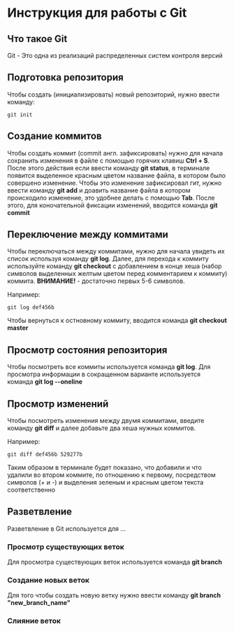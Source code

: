 # **Инструкция для работы с Git**

## Что такое Git

Git - Это одна из реализаций распределенных систем контроля версий

## Подготовка репозитория 

Чтобы создать (инициализировать) новый репозиторий, нужно ввести команду:

    git init

## Создание коммитов

Чтобы создать коммит (commit англ. зафиксировать) нужно для начала сохранить изменения в файле с помощью горячих клавиш **Ctrl + S**. После этого действия если ввести команду **git status**, в терминале появится выделенное красным цветом название файла, в котором было совершено изменение. Чтобы это изменение зафиксировал гит, нужно ввести команду **git add** и доавить название файла в котором происходило изменение, это удобнее делать с помощью **Tab**. После этого, для коночательной фиксации изменений, вводится команда **git commit**

## Переключение между коммитами

Чтобы переключаться между коммитами, нужно для начала увидеть их список используя команду **git log**. Далее, для перехода к коммиту используйте команду **git checkout** с добавлением в конце хеша (набор символов выделенных желтым цветом перед комментарием к коммиту) коммита. **ВНИМАНИЕ!** - достаточно первых 5-6 символов.  

Например:

    git log def456b

Чтобы вернуться к остновному коммиту, вводится команда **git checkout master**

## Просмотр состояния репозитория

Чтобы посмотреть все коммиты используется команда **git log**. Для просмотра информации в сокращенном варианте используется команда **git log --oneline**

## Просмотр изменений

Чтобы посмотреть изменения между двумя коммитами, введите команду **git diff** и далее добавьте два хеша нужных коммитов.

Например:

    git diff def456b 529277b

Таким образом в терминале будет показано, что добавили и что удалили во втором коммите, по отношению к первому, посредством символов (+ и -) и выделения зеленым и красным цветом текста соответственно


## Разветвление

Разветвление в Git используется для ...

### Просмотр существующих веток

Для просмотра существующих веток используется команда **git branch**

### Создание новых веток

Для того чтобы создать новую ветку нужно ввести команду **git branch "new_branch_name"**

### Слияние веток